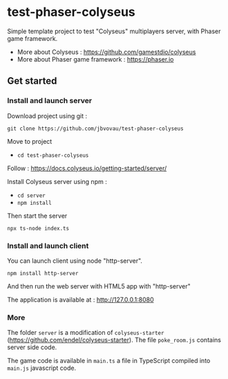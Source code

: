 # test-phaser-colyseus

Simple template project to test "Colyseus" multiplayers server, with Phaser game framework.

* More about Colyseus : https://github.com/gamestdio/colyseus
* More about Phaser game framework : https://phaser.io

## Get started

### Install and launch server

Download project using git :

 `git clone https://github.com/jbvovau/test-phaser-colyseus`

Move to project
* `cd test-phaser-colyseus`

Follow : https://docs.colyseus.io/getting-started/server/

Install Colyseus server using npm :

* `cd server`
* `npm install`
 
Then start the server

`npx ts-node index.ts`
 
### Install and launch client

You can launch client using node "http-server".

`npm install http-server`
 
And then run the web server with HTML5 app with "http-server"

The application is available at : http://127.0.0.1:8080

### More

The folder `server` is a modification of `colyseus-starter` (https://github.com/endel/colyseus-starter). The file `poke_room.js` contains server side code.

The game code is available in `main.ts` a file in TypeScript compiled into `main.js` javascript code.

